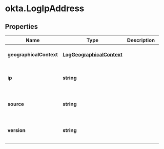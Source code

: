 # okta.LogIpAddress

## Properties

Name | Type | Description | Notes
------------ | ------------- | ------------- | -------------
**geographicalContext** | [**LogGeographicalContext**](LogGeographicalContext.md) |  | [optional] [default to undefined]
**ip** | **string** |  | [optional] [readonly] [default to undefined]
**source** | **string** |  | [optional] [readonly] [default to undefined]
**version** | **string** |  | [optional] [readonly] [default to undefined]


